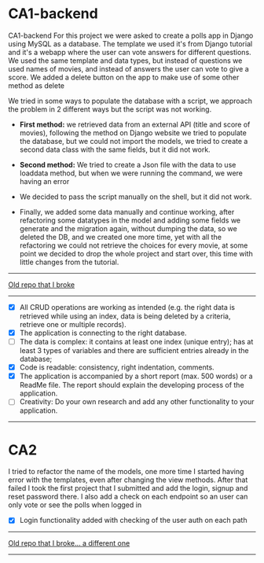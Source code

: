 # CA1-backend
CA1-backend
For this project we were asked to create a polls app in Django using MySQL as a database. 
The template we used it's from Django tutorial and it's a webapp where the user can vote answers for different questions.
We used the same template and data types, but instead of questions we used names of movies, 
and instead of answers the user can vote to give a score.
We added a delete button on the app to make use of some other method as delete

We tried in some ways to populate the database with a script, we approach the problem in 
2 different ways but the script was not working.

- **First method:** we retrieved data from an external API (title and score of movies), 
following the method on Django website we tried to populate the database, but we could not import the models, 
we tried to create a second data class with the same fields, but it did not work. 

- **Second method:** We tried to create a Json file with the data to use loaddata method, but when we were running the command, we were having an error

- We decided to pass the script manually on the shell, but it did not work.

- Finally, we added some data manually and continue working, after refactoring some datatypes in the model and adding some fields we generate and the migration again, 
without dumping the data, so we deleted the DB, and we created one more time, yet with all the refactoring we could not retrieve the choices for every movie,
at some point we decided to drop the whole project and start over, this time with little changes from the tutorial.

---
[Old repo that I broke](https://github.com/23643studentdorset/CAs-Backend)

---

- [x] All CRUD operations are working as intended (e.g. the right data is retrieved while using an index, data is being deleted by a criteria, retrieve one or multiple records). 
- [x] The application is connecting to the right database. 
- [ ] The data is complex: it contains at least one index (unique entry); has at least 3 types of variables and there are sufficient entries already in the database; 
- [x] Code is readable: consistency, right indentation, comments. 
- [x] The application is accompanied by a short report (max. 500 words) or a ReadMe file. The report should explain the developing process of the application. 
- [ ] Creativity: Do your own research and add any other functionality to your application. 
---
# CA2
I tried to refactor the name of the models, one more time I started having error with the templates, even after changing the view methods.
After that failed I took the first project that I submitted and add the login, signup and reset password there.
I also add a check on each endpoint so an user can only vote or see the polls when logged in 
- [x] Login functionality added with checking of the user auth on each path
---

[Old repo that I broke... a different one](https://github.com/DevOpsDorset2022/CA2-backend)

---